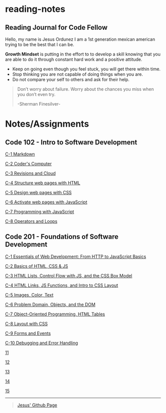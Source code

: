 # reading-notes
## Reading Journal for Code Fellow
Hello, my name is Jesus Ordunez I am a 1st generation mexican american trying to be the best that I can be.

**Growth Mindset** is putting in the effort to to develop a skill knowing that you are able to do it through constant hard work and a positive attitude.

- Keep on going even though you feel stuck, you will get there within time.
- Stop thinking you are not capable of doing things when you are.
- Do not compare your self to others and ask for their help. 

> Don’t worry about failure. Worry about the chances you miss when you don’t even try.
>
> -Sherman Finesilver-

# Notes/Assignments
## Code 102 - Intro to Software Development
[C-1 Markdown](https://jnez405.github.io/reading-notes/Course102/C-1_Markdown)

[C-2 Coder's Computer](https://jnez405.github.io/reading-notes/Course102/C-2_Coders_Computer)

[C-3 Revisions and Cloud](https://jnez405.github.io/reading-notes/Course102/C-3_Revisions_and_Cloud)

[C-4 Structure web pages with HTML](https://jnez405.github.io/reading-notes/Course102/C-4_Structure_web_pages_with_HTML)

[C-5 Design web pages with CSS](https://jnez405.github.io/reading-notes/Course102/C-5_Design_web_pages_with_CSS)

[C-6 Activate web pages with JavaScript](https://jnez405.github.io/reading-notes/Course102/C-6_Activate_web_pages_with_JavaScript)

[C-7 Programming with JavaScript](https://jnez405.github.io/reading-notes/Course102/C-7_Programming_with_JavaScript)

[C-8 Operators and Loops](https://jnez405.github.io/reading-notes/Course102/C-8_Operators_and_Loops)

## Code 201 - Foundations of Software Development
[C-1 Essentials of Web Development: From HTTP to JavaScript Basics](https://jnez405.github.io/reading-notes/Course201/class-01)

[C-2 Basics of HTML, CSS & JS](https://jnez405.github.io/reading-notes/Course201/class-02)

[C-3 HTML Lists, Control Flow with JS, and the CSS Box Model](https://jnez405.github.io/reading-notes/Course201/class-03)

[C-4 HTML Links, JS Functions, and Intro to CSS Layout](https://jnez405.github.io/reading-notes/Course201/class-04)

[C-5 Images, Color, Text](https://jnez405.github.io/reading-notes/Course201/class-05)

[C-6 Problem Domain, Objects, and the DOM](https://jnez405.github.io/reading-notes/Course201/class-06)

[C-7 Object-Oriented Programming, HTML Tables](https://jnez405.github.io/reading-notes/Course201/class-07)

[C-8 Layout with CSS](https://jnez405.github.io/reading-notes/Course201/class-08)

[C-9 Forms and Events](https://jnez405.github.io/reading-notes/Course201/class-09)

[C-10 Debugging and Error Handling](https://jnez405.github.io/reading-notes/Course201/class-10)

[11](https://jnez405.github.io/reading-notes/Course201/class-11)

[12](https://jnez405.github.io/reading-notes/Course201/class-12)

[13](https://jnez405.github.io/reading-notes/Course201/class-13)

[14](https://jnez405.github.io/reading-notes/Course201/class-14)

[15](https://jnez405.github.io/reading-notes/Course201/class-15)

***

> [Jesus' Github Page](https://github.com/Jnez405)
